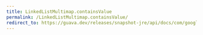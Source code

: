```yaml
---
title: LinkedListMultimap.containsValue
permalink: /LinkedListMultimap.containsValue/
redirect_to: https://guava.dev/releases/snapshot-jre/api/docs/com/google/common/collect/LinkedListMultimap.html#containsValue-java.lang.Object-
---
```

